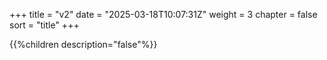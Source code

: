 +++
title = "v2"
date = "2025-03-18T10:07:31Z"
weight = 3
chapter = false
sort = "title"
+++

{{%children description="false"%}}
